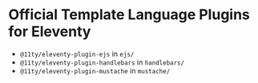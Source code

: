 # Official Template Language Plugins for Eleventy

- `@11ty/eleventy-plugin-ejs` in `ejs/`
- `@11ty/eleventy-plugin-handlebars` in `handlebars/`
- `@11ty/eleventy-plugin-mustache` in `mustache/`

